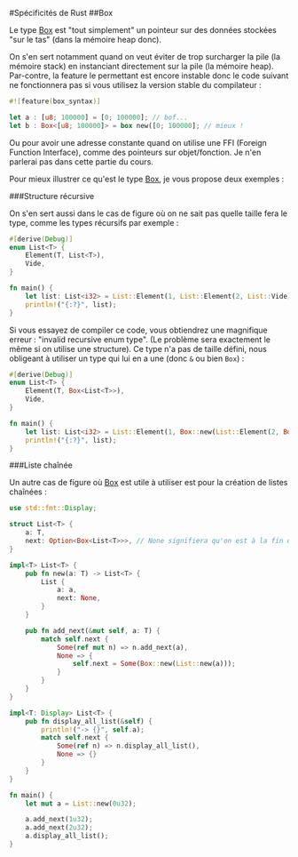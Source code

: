#Spécificités de Rust
##Box

Le type [Box](https://doc.rust-lang.org/stable/std/boxed/struct.Box.html) est "tout simplement" un pointeur sur des données stockées "sur le tas" (dans la mémoire heap donc).

On s'en sert notamment quand on veut éviter de trop surcharger la pile (la mémoire stack) en instanciant directement sur la pile (la mémoire heap). Par-contre, la feature le permettant est encore instable donc le code suivant ne fonctionnera pas si vous utilisez la version stable du compilateur :

```Rust
#![feature(box_syntax)]

let a : [u8; 100000] = [0; 100000]; // bof...
let b : Box<[u8; 100000]> = box new([0; 100000]; // mieux !
```

Ou pour avoir une adresse constante quand on utilise une FFI (Foreign Function Interface), comme des pointeurs sur objet/fonction. Je n'en parlerai pas dans cette partie du cours.

Pour mieux illustrer ce qu'est le type [Box](https://doc.rust-lang.org/stable/std/boxed/struct.Box.html), je vous propose deux exemples :

###Structure récursive

On s'en sert aussi dans le cas de figure où on ne sait pas quelle taille fera le type, comme les types récursifs par exemple :

```Rust
#[derive(Debug)]
enum List<T> {
    Element(T, List<T>),
    Vide,
}

fn main() {
    let list: List<i32> = List::Element(1, List::Element(2, List::Vide));
    println!("{:?}", list);
}
```

Si vous essayez de compiler ce code, vous obtiendrez une magnifique erreur : "invalid recursive enum type". (Le problème sera exactement le même si on utilise une structure). Ce type n'a pas de taille défini, nous obligeant à utiliser un type qui lui en a une (donc `&` ou bien `Box`) :

```Rust
#[derive(Debug)]
enum List<T> {
    Element(T, Box<List<T>>),
    Vide,
}

fn main() {
    let list: List<i32> = List::Element(1, Box::new(List::Element(2, Box::new(List::Vide))));
    println!("{:?}", list);
}
```

###Liste chaînée

Un autre cas de figure où [Box](https://doc.rust-lang.org/stable/std/boxed/struct.Box.html) est utile à utiliser est pour la création de listes chaînées :

```Rust
use std::fmt::Display;

struct List<T> {
    a: T,
    next: Option<Box<List<T>>>, // None signifiera qu'on est à la fin de la chaîne
}

impl<T> List<T> {
    pub fn new(a: T) -> List<T> {
        List {
            a: a,
            next: None,
        }
    }

    pub fn add_next(&mut self, a: T) {
        match self.next {
            Some(ref mut n) => n.add_next(a),
            None => {
                self.next = Some(Box::new(List::new(a)));
            }
        }
    }
}

impl<T: Display> List<T> {
    pub fn display_all_list(&self) {
        println!("-> {}", self.a);
        match self.next {
            Some(ref n) => n.display_all_list(),
            None => {}
        }
    }
}

fn main() {
    let mut a = List::new(0u32);

    a.add_next(1u32);
    a.add_next(2u32);
    a.display_all_list();
}
```
